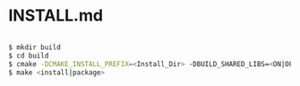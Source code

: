 INSTALL.md
==========

```bash

$ mkdir build
$ cd build
$ cmake -DCMAKE_INSTALL_PREFIX=<Install_Dir> -DBUILD_SHARED_LIBS=<ON|OFF> ..
$ make <install|package>

```

